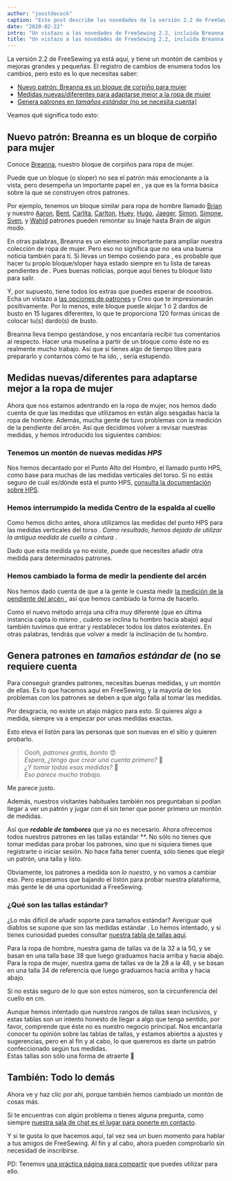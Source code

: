 ```yaml
---
author: "joostdecock"
caption: "Este post describe las novedades de la versión 2.2 de FreeSewing"
date: "2020-02-22"
intro: "Un vistazo a las novedades de FreeSewing 2.2, incluida Breanna, nuestro bloque de corpiño para ropa de mujer"
title: "Un vistazo a las novedades de FreeSewing 2.2, incluida Breanna, nuestro bloque de corpiño para ropa de mujer"
---
```


La versión 2.2 de FreeSewing ya está aquí, y tiene un montón de cambios y mejoras grandes y pequeñas. El registro de cambios de [](https://github.com/freesewing/freesewing/blob/develop/CHANGELOG.md) enumera todos los cambios, pero esto es lo que necesitas saber:

 - [Nuevo patrón: Breanna es un bloque de corpiño para mujer](#new-pattern-breanna-is-a-bodice-block-for-womenswear)
 - [Medidas nuevas/diferentes para adaptarse mejor a la ropa de mujer](#newdifferent-measurements-to-better-suit-womenswear)
 - [Genera patrones en *tamaños estándar* (no se necesita cuenta)](#generate-patterns-in-standard-sizes-no-account-required)

Veamos qué significa todo esto:

## Nuevo patrón: Breanna es un bloque de corpiño para mujer

<Linedrawing pattern="breanna" />

Conoce [Breanna](/designs/breanna/), nuestro bloque de corpiños para ropa de mujer.

Puede que un bloque (o sloper) no sea el patrón más emocionante a la vista, pero desempeña un importante papel en , ya que es la forma básica sobre la que se construyen otros patrones.

Por ejemplo, tenemos un bloque similar para ropa de hombre llamado [Brian](/designs/brian/) y nuestro [Aaron](/designs/aaron/), [Bent](/designs/bent/), [Carlita](/designs/carlita/), [Carlton](/designs/carlton/), [Huey](/designs/huey/), [Hugo](/designs/hugo/), [Jaeger](/designs/jaeger/), [Simon](/designs/simon/), [Simone](/designs/simone/), [Sven](/designs/sven/), y [Wahid](/designs/wahid/) patrones pueden remontar su linaje hasta Brain de algún modo.

En otras palabras, Breanna es un elemento importante para ampliar nuestra colección de ropa de mujer. Pero eso no significa que no sea una buena noticia también para ti. Si llevas un tiempo cosiendo para , es probable que hacer tu propio bloque/sloper haya estado siempre en tu lista de tareas pendientes de . Pues buenas noticias, porque aquí tienes tu bloque listo para salir.

Y, por supuesto, tiene todos los extras que puedes esperar de nosotros. Echa un vistazo a [las opciones de patrones](/docs/patterns/breanna/options/) y Creo que te impresionarán positivamente. Por lo menos, este bloque puede alojar 1 ó 2 dardos de busto en 15 lugares diferentes, lo que te proporciona 120 formas únicas de colocar tu(s) dardo(s) de busto.

Breanna lleva tiempo gestándose, y nos encantaría recibir tus comentarios al respecto. Hacer una muselina a partir de un bloque como éste no es realmente mucho trabajo. Así que si tienes algo de tiempo libre para prepararlo y contarnos cómo te ha ido, , sería estupendo.


## Medidas nuevas/diferentes para adaptarse mejor a la ropa de mujer

Ahora que nos estamos adentrando en la ropa de mujer, nos hemos dado cuenta de que las medidas que utilizamos en están algo sesgadas hacia la ropa de hombre. Además, mucha gente de tuvo problemas con la medición de la pendiente del arcén. Así que decidimos volver a revisar nuestras medidas, y hemos introducido los siguientes cambios:

### Tenemos un montón de nuevas medidas *HPS*

Nos hemos decantado por el Punto Alto del Hombro, el llamado punto HPS, como base para muchas de las medidas verticales del torso. Si no estás seguro de cuál es/dónde está el punto HPS, [consulta la documentación sobre HPS](/docs/measurements/hps/).

### Hemos interrumpido la medida Centro de la espalda al cuello

Como hemos dicho antes, ahora utilizamos las medidas del punto HPS para las medidas verticales del torso . *Como resultado, hemos dejado de utilizar la antigua medida de cuello a cintura* .

Dado que esta medida ya no existe, puede que necesites añadir otra medida para determinados patrones.

### Hemos cambiado la forma de medir la pendiente del arcén

Nos hemos dado cuenta de que a la gente le cuesta medir [la medición de la pendiente del arcén ](/docs/measurements/shoulderslope) , así que hemos cambiado la forma de hacerlo.

Como el nuevo método arroja una cifra muy diferente (que en última instancia capta lo mismo , cuánto se inclina tu hombro hacia abajo) aquí también tuvimos que entrar y restablecer todos los datos existentes. En otras palabras, tendrás que volver a medir la inclinación de tu hombro.

## Genera patrones en *tamaños estándar de* (no se requiere cuenta

Para conseguir grandes patrones, necesitas buenas medidas, y un montón de ellas. Es lo que hacemos aquí en FreeSewing, y la mayoría de los problemas con los patrones se deben a que algo falla al tomar las medidas.

Por desgracia, no existe un atajo mágico para esto. Si quieres algo a medida, siempre va a empezar por unas medidas exactas.

Esto eleva el listón para las personas que son nuevas en el sitio y quieren probarlo.

> *Oooh, patrones gratis, bonito* 😍  
> *Espera, ¿tengo que crear una cuenta primero?* 🤔  
> *¿Y tomar todas esas medidas?* 😬  
> *Eso parece mucho trabajo.*

Me parece justo.

Además, nuestros visitantes habituales también nos preguntaban si podían llegar a ver un patrón y jugar con él sin tener que poner primero un montón de medidas.

Así que __*redoble de tambores*__ que ya no es necesario. Ahora ofrecemos todos nuestros patrones en las tallas estándar **. No sólo no tienes que tomar medidas para probar los patrones, sino que ni siquiera tienes que registrarte o iniciar sesión. No hace falta tener cuenta, sólo tienes que elegir un patrón, una talla y listo.

Obviamente, los patrones a medida son *lo nuestro*, y no vamos a cambiar eso. Pero esperamos que bajando el listón para probar nuestra plataforma, más gente le dé una oportunidad a FreeSewing.

### ¿Qué son las tallas estándar?

¿Lo más difícil de añadir soporte para tamaños estándar? Averiguar qué diablos se supone que son las medidas estándar . Lo hemos intentado, y si tienes curiosidad puedes consultar [ nuestra tabla de tallas aquí](/docs/various/sizes/).

Para la ropa de hombre, nuestra gama de tallas va de la 32 a la 50, y se basan en una talla base 38 que luego graduamos hacia arriba y hacia abajo.  
Para la ropa de mujer, nuestra gama de tallas va de la 28 a la 48, y se basan en una talla 34 de referencia que luego graduamos hacia arriba y hacia abajo.

<Note>

Si no estás seguro de lo que son estos números, son la circunferencia del cuello en cm.

</Note>

Aunque hemos intentado que nuestros rangos de tallas sean inclusivos, y estas tablas son un intento honesto de llegar a algo que tenga sentido, por favor, comprende que éste no es nuestro negocio principal. Nos encantaría conocer tu opinión sobre las tablas de tallas, y estamos abiertos a ajustes y sugerencias, pero en al fin y al cabo, lo que queremos es darte un patrón confeccionado según tus medidas.  
Estas tallas son sólo una forma de atraerte 🤫


## También: Todo lo demás

Ahora ve y haz clic por ahí, porque también hemos cambiado un montón de cosas más.

Si te encuentras con algún problema o tienes alguna pregunta, como siempre [nuestra sala de chat es el lugar para ponerte en contacto](https://discord.freesewing.org/).

Y si te gusta lo que hacemos aquí, tal vez sea un buen momento para hablar a tus amigos de FreeSewing. Al fin y al cabo, ahora pueden comprobarlo sin necesidad de inscribirse.

PD: Tenemos [una práctica página para compartir](/share/) que puedes utilizar para ello.



